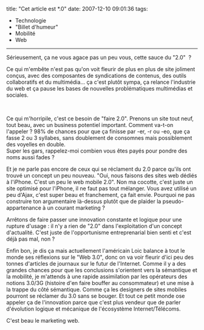 title: "Cet article est *.0"
date: 2007-12-10 09:01:36
tags:
  - Technologie
  - "Billet d'humeur"
  - Mobilité
  - Web
---

S&#233;rieusement, &#231;a ne vous agace pas un peu vous, cette sauce du &quot;2.0&quot;&#160;&nbsp;?</p>

Ce qui m'emb&#234;te n'est pas qu'on voit fleurir de plus en plus de site joliment con&#231;us, avec des composantes de syndications de contenus, des outils collaboratifs et du multim&#233;dia&#8230; &#231;a c'est plut&#244;t sympa, &#231;a relance l'industrie du web et &#231;a pause les bases de nouvelles probl&#233;matiques multim&#233;dias et sociales.

&#160; 

Ce qui m'horripile, c'est ce besoin de &quot;faire 2.0&quot;. Prenons un site tout neuf, tout beau, avec un business potentiel important. Comment va-t-on l'appeler&nbsp;? 98% de chances pour que &#231;a finisse par -er, -r ou -eo, que &#231;a fasse 2 ou 3 syllabes, sans doublement de consomnes mais possiblement des voyelles en double.    
Super les gars, rappelez-moi combien vous &#234;tes pay&#233;s pour pondre des noms aussi fades&nbsp;?

Et je ne parle pas encore de ceux qui se r&#233;clament du 2.0 parce qu'ils ont trouv&#233; un concept un peu nouveau. &quot;Oui, nous faisons des sites web d&#233;di&#233;s &#224; l'iPhone. C'est un peu le web mobile 2.0&quot;. Non ma cocotte, c'est juste un site optimis&#233; pour l'iPhone, il ne faut pas tout m&#233;langer. Vous avez utilis&#233; un peu d'Ajax, c'est super beau et franchement, &#231;a fait envie. Pourquoi ne pas construire ton argumentaire l&#224;-dessus plut&#244;t que de plaider la pseudo-appartenance &#224; un courant marketing&nbsp;?

Arr&#234;tons de faire passer une innovation constante et logique pour une rupture d'usage&nbsp;: il n'y a rien de &quot;2.0&quot; dans l'exploitation d'un concept d'actualit&#233;. C'est juste de l'opportunisme entreprenarial bien senti et c'est d&#233;j&#224; pas mal, non&nbsp;?

Enfin bon, je dis &#231;a mais actuellement l'am&#233;ricain Loic balance &#224; tout le monde ses r&#233;flexions sur le &quot;Web 3.0&quot;, donc on va voir fleurir d'ici peu des tonnes d'articles de journaux sur le futur de l'Internet. Comme il y a des grandes chances pour que les conclusions s'orientent vers la s&#233;mantique et la mobilit&#233;, je m'attends &#224; une rapide assimilation par les op&#233;rateurs des notions 3.0/3G (histoire d'en faire bouffer au consommateur) et une mise &#224; la trappe du c&#244;t&#233; s&#233;mantique. Comme &#231;a les designers de sites mobiles pourront se r&#233;clamer du 3.0 sans se bouger. Et tout ce petit monde ose appeler &#231;a de l'innovation parce que c'est plus vendeur que de parler d'&#233;volution logique et m&#233;canique de l'&#233;cosyst&#232;me Internet/T&#233;l&#233;coms.

C'est beau le marketing web.